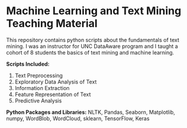 # Machine Learning and Text Mining Teaching Material

This repository contains python scripts about the fundamentals of text mining. I was an instructor for UNC DataAware program and I taught a cohort of 8 students the basics of text mining and machine learning.

**Scripts Included:** 
1. Text Preprocessing
2. Exploratory Data Analysis of Text 
3. Information Extraction
4. Feature Representation of Text
5. Predictive Analysis

**Python Packages and Libraries:** 
NLTK, Pandas, Seaborn, Matplotlib, numpy, WordBlob, WordCloud, sklearn, TensorFlow, Keras

